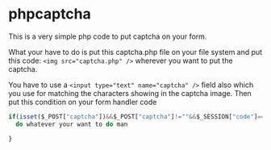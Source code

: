 # phpcaptcha

This is a very simple php code to put captcha on your form.

What your have to do is put this captcha.php file on your file system and put this code: 
`<img src="captcha.php" />`
wherever you want to put the captcha.

You have to use a `<input type="text" name="captcha" />` field also which you use for matching the characters showing in the captcha image. Then put this condition on your form handler code

```javascript
if(isset($_POST["captcha"])&&$_POST["captcha"]!=""&&$_SESSION["code"]==$_POST["captcha"]){
  do whatever your want to do man

}
```

